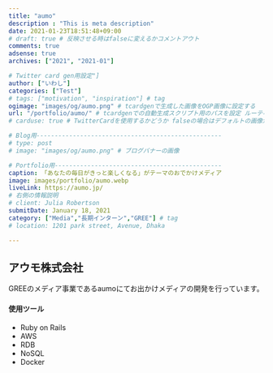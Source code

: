 ```yaml
---
title: "aumo"
description : "This is meta description"
date: 2021-01-23T18:51:48+09:00
# draft: true # 反映させる時はfalseに変えるかコメントアウト
comments: true
adsense: true
archives: ["2021", "2021-01"]

# Twitter card gen用設定"]
author: ["いわし"]
categories: ["Test"]
# tags: ["motivation", "inspiration"] # tag
ogimage: "images/og/aumo.png" # tcardgenで生成した画像をOGP画像に設定する
url: "/portfolio/aumo/" # tcardgenでの自動生成スクリプト用のパスを設定 ルーティング固定の意味もある
# carduse: true # TwitterCardを使用するかどうか falseの場合はデフォルトの画像が適用される

# Blog用---------------------------------------------------
# type: post
# image: "images/og/aumo.png" # ブログバナーの画像

# Portfolio用----------------------------------------------
caption: 「あなたの毎日がきっと楽しくなる」がテーマのおでかけメディア
image: images/portfolio/aumo.webp
liveLink: https://aumo.jp/ 
# 右側の情報説明
# client: Julia Robertson
submitDate: January 18, 2021
category: ["Media","長期インターン","GREE"] # tag
# location: 1201 park street, Avenue, Dhaka

---
```


## アウモ株式会社

GREEのメディア事業であるaumoにてお出かけメディアの開発を行っています。

#### 使用ツール
- Ruby on Rails
- AWS
- RDB
- NoSQL
- Docker

<br>

<div class="iframely-embed"><div class="iframely-responsive" style="height: 140px; padding-bottom: 0;"><a href="https://aumo.jp" data-iframely-url="//cdn.iframe.ly/api/iframe?url=https%3A%2F%2Faumo.jp%2F&amp;key=f35ef3e07c3f9ce01b389a206da306f5&amp;iframe=card-small"></a></div></div><script async src="//cdn.iframe.ly/embed.js" charset="utf-8"></script>

<div class="iframely-embed"><div class="iframely-responsive" style="height: 140px; padding-bottom: 0;"><a href="https://aumo.co.jp" data-iframely-url="//cdn.iframe.ly/api/iframe?url=https%3A%2F%2Faumo.co.jp%2F&amp;key=f35ef3e07c3f9ce01b389a206da306f5&amp;iframe=card-small"></a></div></div><script async src="//cdn.iframe.ly/embed.js" charset="utf-8"></script>
